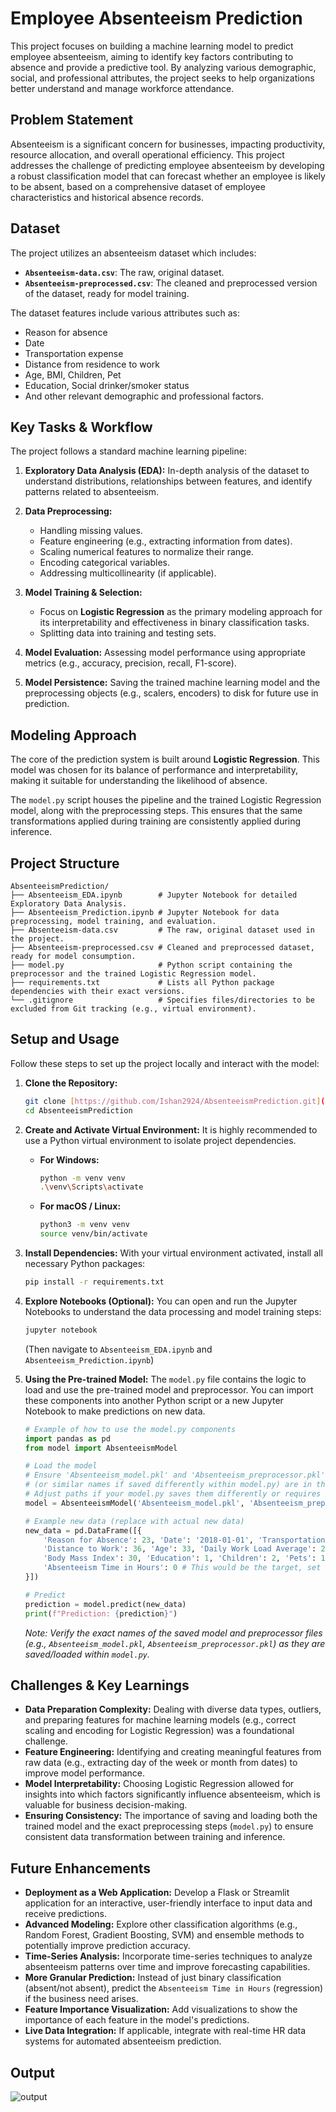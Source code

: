 # Employee Absenteeism Prediction

This project focuses on building a machine learning model to predict employee absenteeism, aiming to identify key factors contributing to absence and provide a predictive tool. By analyzing various demographic, social, and professional attributes, the project seeks to help organizations better understand and manage workforce attendance.

## Problem Statement

Absenteeism is a significant concern for businesses, impacting productivity, resource allocation, and overall operational efficiency. This project addresses the challenge of predicting employee absenteeism by developing a robust classification model that can forecast whether an employee is likely to be absent, based on a comprehensive dataset of employee characteristics and historical absence records.

## Dataset

The project utilizes an absenteeism dataset which includes:
* **`Absenteeism-data.csv`**: The raw, original dataset.
* **`Absenteeism-preprocessed.csv`**: The cleaned and preprocessed version of the dataset, ready for model training.

The dataset features include various attributes such as:
* Reason for absence
* Date
* Transportation expense
* Distance from residence to work
* Age, BMI, Children, Pet
* Education, Social drinker/smoker status
* And other relevant demographic and professional factors.

##  Key Tasks & Workflow

The project follows a standard machine learning pipeline:

1.  **Exploratory Data Analysis (EDA):** In-depth analysis of the dataset to understand distributions, relationships between features, and identify patterns related to absenteeism.

2.  **Data Preprocessing:**
    * Handling missing values.
    * Feature engineering (e.g., extracting information from dates).
    * Scaling numerical features to normalize their range.
    * Encoding categorical variables.
    * Addressing multicollinearity (if applicable).

3.  **Model Training & Selection:**
    * Focus on **Logistic Regression** as the primary modeling approach for its interpretability and effectiveness in binary classification tasks.
    * Splitting data into training and testing sets.

4.  **Model Evaluation:** Assessing model performance using appropriate metrics (e.g., accuracy, precision, recall, F1-score).

5.  **Model Persistence:** Saving the trained machine learning model and the preprocessing objects (e.g., scalers, encoders) to disk for future use in prediction.

## Modeling Approach

The core of the prediction system is built around **Logistic Regression**. This model was chosen for its balance of performance and interpretability, making it suitable for understanding the likelihood of absence.

The `model.py` script houses the pipeline and the trained Logistic Regression model, along with the preprocessing steps. This ensures that the same transformations applied during training are consistently applied during inference.

## Project Structure

```
AbsenteeismPrediction/
├── Absenteeism_EDA.ipynb        # Jupyter Notebook for detailed Exploratory Data Analysis.
├── Absenteeism_Prediction.ipynb # Jupyter Notebook for data preprocessing, model training, and evaluation.
├── Absenteeism-data.csv         # The raw, original dataset used in the project.
├── Absenteeism-preprocessed.csv # Cleaned and preprocessed dataset, ready for model consumption.
├── model.py                     # Python script containing the preprocessor and the trained Logistic Regression model.
├── requirements.txt             # Lists all Python package dependencies with their exact versions.
└── .gitignore                   # Specifies files/directories to be excluded from Git tracking (e.g., virtual environment).
```
## Setup and Usage

Follow these steps to set up the project locally and interact with the model:

1.  **Clone the Repository:**
    ```bash
    git clone [https://github.com/Ishan2924/AbsenteeismPrediction.git](https://github.com/Ishan2924/AbsenteeismPrediction.git)
    cd AbsenteeismPrediction
    ```

2.  **Create and Activate Virtual Environment:**
    It is highly recommended to use a Python virtual environment to isolate project dependencies.
    * **For Windows:**
        ```bash
        python -m venv venv
        .\venv\Scripts\activate
        ```
    * **For macOS / Linux:**
        ```bash
        python3 -m venv venv
        source venv/bin/activate
        ```

3.  **Install Dependencies:**
    With your virtual environment activated, install all necessary Python packages:
    ```bash
    pip install -r requirements.txt
    ```

4.  **Explore Notebooks (Optional):**
    You can open and run the Jupyter Notebooks to understand the data processing and model training steps:
    ```bash
    jupyter notebook
    ```
    (Then navigate to `Absenteeism_EDA.ipynb` and `Absenteeism_Prediction.ipynb`)

5.  **Using the Pre-trained Model:**
    The `model.py` file contains the logic to load and use the pre-trained model and preprocessor. You can import these components into another Python script or a new Jupyter Notebook to make predictions on new data.

    ```python
    # Example of how to use the model.py components
    import pandas as pd
    from model import AbsenteeismModel

    # Load the model
    # Ensure 'Absenteeism_model.pkl' and 'Absenteeism_preprocessor.pkl'
    # (or similar names if saved differently within model.py) are in the project root
    # Adjust paths if your model.py saves them differently or requires different loading.
    model = AbsenteeismModel('Absenteeism_model.pkl', 'Absenteeism_preprocessor.pkl')

    # Example new data (replace with actual new data)
    new_data = pd.DataFrame([{
        'Reason for Absence': 23, 'Date': '2018-01-01', 'Transportation Expense': 289,
        'Distance to Work': 36, 'Age': 33, 'Daily Work Load Average': 239.554,
        'Body Mass Index': 30, 'Education': 1, 'Children': 2, 'Pets': 1,
        'Absenteeism Time in Hours': 0 # This would be the target, set to 0 or left out for prediction
    }])

    # Predict
    prediction = model.predict(new_data)
    print(f"Prediction: {prediction}")
    ```
    *Note: Verify the exact names of the saved model and preprocessor files (e.g., `Absenteeism_model.pkl`, `Absenteeism_preprocessor.pkl`) as they are saved/loaded within `model.py`.*

## Challenges & Key Learnings

* **Data Preparation Complexity:** Dealing with diverse data types, outliers, and preparing features for machine learning models (e.g., correct scaling and encoding for Logistic Regression) was a foundational challenge.
* **Feature Engineering:** Identifying and creating meaningful features from raw data (e.g., extracting day of the week or month from dates) to improve model performance.
* **Model Interpretability:** Choosing Logistic Regression allowed for insights into which factors significantly influence absenteeism, which is valuable for business decision-making.
* **Ensuring Consistency:** The importance of saving and loading both the trained model and the exact preprocessing steps (`model.py`) to ensure consistent data transformation between training and inference.

## Future Enhancements

* **Deployment as a Web Application:** Develop a Flask or Streamlit application for an interactive, user-friendly interface to input data and receive predictions.
* **Advanced Modeling:** Explore other classification algorithms (e.g., Random Forest, Gradient Boosting, SVM) and ensemble methods to potentially improve prediction accuracy.
* **Time-Series Analysis:** Incorporate time-series techniques to analyze absenteeism patterns over time and improve forecasting capabilities.
* **More Granular Prediction:** Instead of just binary classification (absent/not absent), predict the `Absenteeism Time in Hours` (regression) if the business need arises.
* **Feature Importance Visualization:** Add visualizations to show the importance of each feature in the model's predictions.
* **Live Data Integration:** If applicable, integrate with real-time HR data systems for automated absenteeism prediction.

## Output
![output](https://github.com/user-attachments/assets/a743ca44-5f5b-418e-93d8-3ded841aaa2a)
